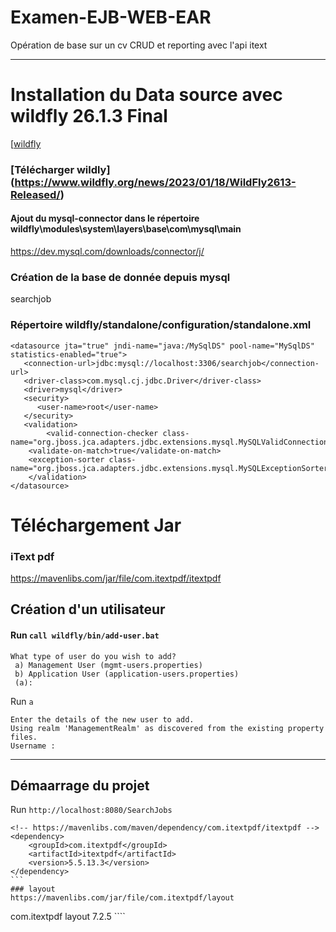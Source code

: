 # Examen-EJB-WEB-EAR
Opération de base  sur un cv CRUD et reporting avec l'api itext

---
# Installation du Data source avec wildfly 26.1.3 Final
[[wildfly](https://www.wildfly.org/news/2023/01/18/WildFly2613-Released/)

### **[Télécharger wildly] (https://www.wildfly.org/news/2023/01/18/WildFly2613-Released/)**

#### Ajout du mysql-connector dans le répertoire wildfly\modules\system\layers\base\com\mysql\main

https://dev.mysql.com/downloads/connector/j/

### Création de la base de donnée depuis mysql 
searchjob

### Répertoire wildfly/standalone/configuration/standalone.xml

````
<datasource jta="true" jndi-name="java:/MySqlDS" pool-name="MySqlDS" statistics-enabled="true">
   <connection-url>jdbc:mysql://localhost:3306/searchjob</connection-url>
   <driver-class>com.mysql.cj.jdbc.Driver</driver-class>
   <driver>mysql</driver>
   <security>
      <user-name>root</user-name>
   </security>
   <validation>
      	<valid-connection-checker class-name="org.jboss.jca.adapters.jdbc.extensions.mysql.MySQLValidConnectionChecker"/>
	<validate-on-match>true</validate-on-match>
	<exception-sorter class-name="org.jboss.jca.adapters.jdbc.extensions.mysql.MySQLExceptionSorter"/>
    </validation>
</datasource>
````

# Téléchargement Jar
### iText pdf
https://mavenlibs.com/jar/file/com.itextpdf/itextpdf

## Création d'un utilisateur 
#### Run `call wildfly/bin/add-user.bat`
````
What type of user do you wish to add?
 a) Management User (mgmt-users.properties)
 b) Application User (application-users.properties)
 (a):
````

Run `a`

````
Enter the details of the new user to add.
Using realm 'ManagementRealm' as discovered from the existing property files.
Username :
````
---
## Démaarrage du projet 
Run `http://localhost:8080/SearchJobs`
````
<!-- https://mavenlibs.com/maven/dependency/com.itextpdf/itextpdf -->
<dependency>
    <groupId>com.itextpdf</groupId>
    <artifactId>itextpdf</artifactId>
    <version>5.5.13.3</version>
</dependency>
```
### layout
https://mavenlibs.com/jar/file/com.itextpdf/layout
````
<!-- https://mavenlibs.com/maven/dependency/com.itextpdf/layout -->
<dependency>
    <groupId>com.itextpdf</groupId>
    <artifactId>layout</artifactId>
    <version>7.2.5</version>
</dependency>
````
